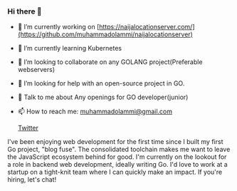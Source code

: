 ### Hi there 👋

<!--
**muhammadolammi/muhammadolammi** is a ✨ _special_ ✨ repository because its `README.md` (this file) appears on your GitHub profile.

Here are some ideas to get you started:

- 🔭 I’m currently working on ...
- 🌱 I’m currently learning ...
- 👯 I’m looking to collaborate on ...
- 🤔 I’m looking for help with ...
- 💬 Ask me about ...
- 📫 How to reach me: ...
- 😄 Pronouns: ...
- ⚡ Fun fact: ...
-->
- 🔭 I’m currently working on [https://naijalocationserver.com/](https://github.com/muhammadolammi/naijalocationserver)
- 🌱 I’m currently learning Kubernetes
- 👯 I’m looking to collaborate on any GOLANG project(Preferable webservers)
- 🤔 I’m looking for help with an open-source project in GO.
- 💬 Talk to me about Any openings for GO developer(junior)
- 📫 How to reach me: muhammadolammi@gmail.com

  [Twitter](https://twitter.com/MAkewukanwo)


I've been enjoying web development for the first time since I built my first Go project, "blog fuse". The consolidated toolchain makes me want to leave the JavaScript ecosystem behind for good.
I'm currently on the lookout for a role in backend web development, ideally writing Go. I'd love to work at a startup on a tight-knit team where I can quickly make an impact. If you're hiring, let's chat!

